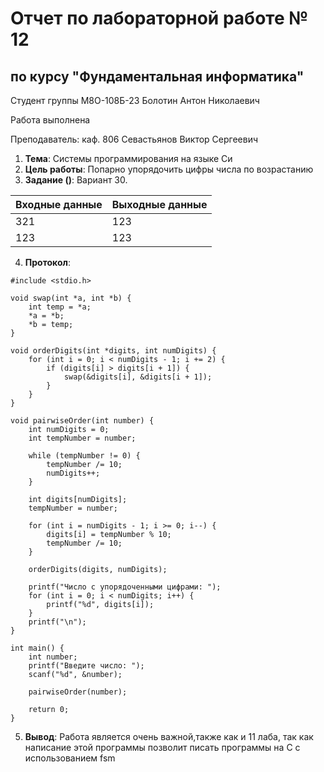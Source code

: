 # Отчет по лабораторной работе № 12
## по курсу "Фундаментальная информатика"

Студент группы М8О-108Б-23 Болотин Антон Николаевич

Работа выполнена 

Преподаватель: каф. 806 Севастьянов Виктор Сергеевич

1. **Тема**: Системы программирования на языке Си
2. **Цель работы**: Попарно упорядочить цифры числа по возрастанию
3. **Задание ()**: Вариант 30. 

| Входные данные | Выходные данные |
|----------------|-----------------|
| 321            | 123             |       
| 123            | 123               | 

4. **Протокол**:
   
```
#include <stdio.h>

void swap(int *a, int *b) {
    int temp = *a;
    *a = *b;
    *b = temp;
}

void orderDigits(int *digits, int numDigits) {
    for (int i = 0; i < numDigits - 1; i += 2) {
        if (digits[i] > digits[i + 1]) {
            swap(&digits[i], &digits[i + 1]);
        }
    }
}

void pairwiseOrder(int number) {
    int numDigits = 0;
    int tempNumber = number;
    
    while (tempNumber != 0) {
        tempNumber /= 10;
        numDigits++;
    }

    int digits[numDigits];
    tempNumber = number;

    for (int i = numDigits - 1; i >= 0; i--) {
        digits[i] = tempNumber % 10;
        tempNumber /= 10;
    }

    orderDigits(digits, numDigits);

    printf("Число с упорядоченными цифрами: ");
    for (int i = 0; i < numDigits; i++) {
        printf("%d", digits[i]);
    }
    printf("\n");
}

int main() {
    int number;
    printf("Введите число: ");
    scanf("%d", &number);

    pairwiseOrder(number);

    return 0;
}
```
5. **Вывод**:  Работа является очень важной,также как и 11 лаба, так как написание этой программы позволит писать программы на С с использованием fsm
